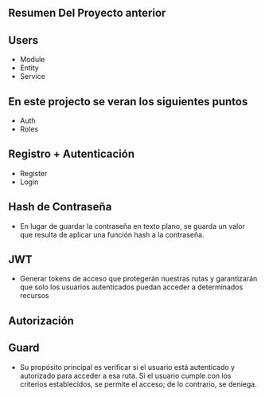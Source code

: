 
## Resumen Del Proyecto anterior

## Users
- Module
- Entity
- Service

## En este projecto se veran los siguientes puntos 

- Auth
- Roles

## Registro + Autenticación
- Register
- Login

## Hash de Contraseña
- En lugar de guardar la contraseña en texto plano, se guarda un valor que resulta de aplicar una función hash a la contraseña.
## JWT
- Generar tokens de acceso que protegerán nuestras rutas y garantizarán que solo los usuarios autenticados puedan acceder a determinados recursos
## Autorización
## Guard
- Su propósito principal es verificar si el usuario está autenticado y autorizado para acceder a esa ruta. Si el usuario cumple con los criterios establecidos, se permite el acceso; de lo contrario, se deniega.
